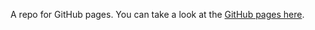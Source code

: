 A repo for GitHub pages. You can take a look at the <a href=https://hashir96.github.io/>GitHub pages here</a>.
